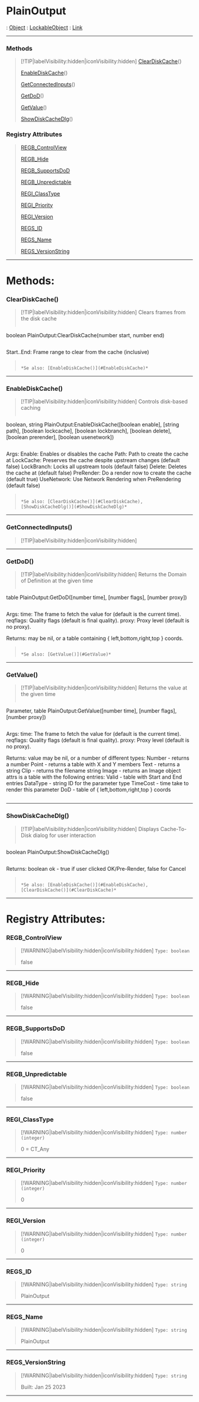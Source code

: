 # PlainOutput
 : [Object](Object.md) : [LockableObject](LockableObject.md) : [Link](Link.md)
___
### Methods  
> [!TIP|labelVisibility:hidden|iconVisibility:hidden]
> [ClearDiskCache](#ClearDiskCache)()
>
> [EnableDiskCache](#EnableDiskCache)()
>
> [GetConnectedInputs](#GetConnectedInputs)()
>
> [GetDoD](#GetDoD)()
>
> [GetValue](#GetValue)()
>
> [ShowDiskCacheDlg](#ShowDiskCacheDlg)()
>
### Registry Attributes
> [REGB_ControlView](#REGB_ControlView)
>
> [REGB_Hide](#REGB_Hide)
>
> [REGB_SupportsDoD](#REGB_SupportsDoD)
>
> [REGB_Unpredictable](#REGB_Unpredictable)
>
> [REGI_ClassType](#REGI_ClassType)
>
> [REGI_Priority](#REGI_Priority)
>
> [REGI_Version](#REGI_Version)
>
> [REGS_ID](#REGS_ID)
>
> [REGS_Name](#REGS_Name)
>
> [REGS_VersionString](#REGS_VersionString)
>
___

# Methods: <!-- {docsify-ignore} -->

### ClearDiskCache()
> [!TIP|labelVisibility:hidden|iconVisibility:hidden]
> Clears frames from the disk cache
>
> ```php
boolean PlainOutput:ClearDiskCache(number start, number end)
> ```
>
> ```
Start..End: Frame range to clear from the cache (inclusive)
> ```
>
> *Se also: [EnableDiskCache()](#EnableDiskCache)*
___

### EnableDiskCache()
> [!TIP|labelVisibility:hidden|iconVisibility:hidden]
> Controls disk-based caching
>
> ```php
boolean, string PlainOutput:EnableDiskCache([boolean enable], [string path], [boolean lockcache], [boolean lockbranch], [boolean delete], [boolean prerender], [boolean usenetwork])
> ```
>
> ```
Args:
  Enable:     Enables or disables the cache
  Path:       Path to create the cache at
  LockCache:  Preserves the cache despite upstream changes (default false)
  LockBranch: Locks all upstream tools (default false)
  Delete:     Deletes the cache at <Path> (default false)
  PreRender:  Do a render now to create the cache (default true)
  UseNetwork: Use Network Rendering when PreRendering (default false)
> ```
>
> *Se also: [ClearDiskCache()](#ClearDiskCache), [ShowDiskCacheDlg()](#ShowDiskCacheDlg)*
___

### GetConnectedInputs()
> [!TIP|labelVisibility:hidden|iconVisibility:hidden]
___

### GetDoD()
> [!TIP|labelVisibility:hidden|iconVisibility:hidden]
> Returns the Domain of Definition at the given time
>
> ```php
table PlainOutput:GetDoD([number time], [number flags], [number proxy])
> ```
>
> ```
Args:
  time:     The frame to fetch the value for (default is the current time).
  reqflags: Quality flags (default is final quality).
  proxy:    Proxy level (default is no proxy).

Returns:
  may be nil, or a table containing { left,bottom,right,top } coords.
> ```
>
> *Se also: [GetValue()](#GetValue)*
___

### GetValue()
> [!TIP|labelVisibility:hidden|iconVisibility:hidden]
> Returns the value at the given time
>
> ```php
Parameter, table PlainOutput:GetValue([number time], [number flags], [number proxy])
> ```
>
> ```
Args:
  time:     The frame to fetch the value for (default is the current time).
  reqflags: Quality flags (default is final quality).
  proxy:    Proxy level (default is no proxy).

Returns:
  value may be nil, or a number of different types:
     Number - returns a number
     Point  - returns a table with X and Y members
     Text   - returns a string
     Clip   - returns the filename string
     Image  - returns an Image object
 attrs is a table with the following entries:
     Valid    - table with Start and End entries
     DataType - string ID for the parameter type
     TimeCost - time take to render this parameter
     DoD      - table of { left,bottom,right,top } coords
> ```
>
___

### ShowDiskCacheDlg()
> [!TIP|labelVisibility:hidden|iconVisibility:hidden]
> Displays Cache-To-Disk dialog for user interaction
>
> ```php
boolean PlainOutput:ShowDiskCacheDlg()
> ```
>
> ```
Returns: boolean ok - true if user clicked OK/Pre-Render, false for Cancel
> ```
>
> *Se also: [EnableDiskCache()](#EnableDiskCache), [ClearDiskCache()](#ClearDiskCache)*
___


# Registry Attributes: <!-- {docsify-ignore} -->

### REGB_ControlView
> [!WARNING|labelVisibility:hidden|iconVisibility:hidden]
> `Type: boolean`
>
> false
>
___

### REGB_Hide
> [!WARNING|labelVisibility:hidden|iconVisibility:hidden]
> `Type: boolean`
>
> false
>
___

### REGB_SupportsDoD
> [!WARNING|labelVisibility:hidden|iconVisibility:hidden]
> `Type: boolean`
>
> false
>
___

### REGB_Unpredictable
> [!WARNING|labelVisibility:hidden|iconVisibility:hidden]
> `Type: boolean`
>
> false
>
___

### REGI_ClassType
> [!WARNING|labelVisibility:hidden|iconVisibility:hidden]
> `Type: number (integer)`
>
> 0 = CT_Any
>
___

### REGI_Priority
> [!WARNING|labelVisibility:hidden|iconVisibility:hidden]
> `Type: number (integer)`
>
> 0
>
___

### REGI_Version
> [!WARNING|labelVisibility:hidden|iconVisibility:hidden]
> `Type: number (integer)`
>
> 0
>
___

### REGS_ID
> [!WARNING|labelVisibility:hidden|iconVisibility:hidden]
> `Type: string`
>
> PlainOutput
>
___

### REGS_Name
> [!WARNING|labelVisibility:hidden|iconVisibility:hidden]
> `Type: string`
>
> PlainOutput
>
___

### REGS_VersionString
> [!WARNING|labelVisibility:hidden|iconVisibility:hidden]
> `Type: string`
>
> Built: Jan 25 2023
>
___

